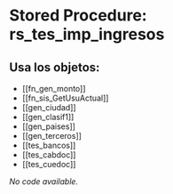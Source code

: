 # Stored Procedure: rs_tes_imp_ingresos

## Usa los objetos:
- [[fn_gen_monto]]
- [[fn_sis_GetUsuActual]]
- [[gen_ciudad]]
- [[gen_clasif1]]
- [[gen_paises]]
- [[gen_terceros]]
- [[tes_bancos]]
- [[tes_cabdoc]]
- [[tes_cuedoc]]

*No code available.*
